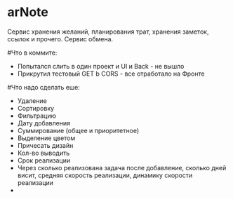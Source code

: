 # arNote
Сервис хранения желаний, планирования трат, хранения заметок, ссылок и прочего. Сервис обмена.


#Что в коммите:

* Попытался слить в один проект и UI и Back - не вышло
* Прикрутил тестовый GET b CORS - все отработало на Фронте

#Что надо сделать еше:

* Удаление
* Сортировку
* Фильтрацию
* Дату добавления
* Суммирование (общее и приоритетное)
* Выделение цветом
* Причесать дизайн
* Кол-во выводить
* Срок реализации
* Через сколько реализована задача после добавление, сколько дней висит, средняя скорость реализации, динамику скорости реализации
* 